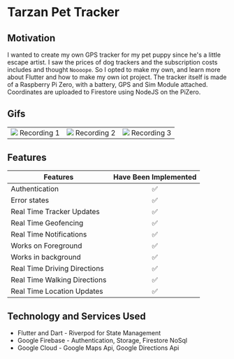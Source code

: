 # Tarzan Pet Tracker

## Motivation
I wanted to create my own GPS tracker for my pet puppy since he's a little escape artist. I saw the prices of dog trackers and the subscription costs includes and thought `Noooope`. So I opted to make my own, and learn more about Flutter and how to make my own iot project. The tracker itself is made of a Raspberry Pi Zero, with a battery, GPS and Sim Module attached. Coordinates are uploaded to Firestore using NodeJS on the PiZero. 

## Gifs

<table>
  <tr>
    <td>
      <img src="readme_files/record_1.gif"/>
      Recording 1
    </td>
    <td>
      <img src="readme_files/record_2.gif"/>
      Recording 2
    </td>
    <td>
      <img src="readme_files/record_3.gif"/>
      Recording 3
    </td>
  <tr>
</table>

## Features

| Features        | Have Been Implemented           | 
| ------------- |:-------------:|
| Authentication      |  ✅ |  
| Error states     | ✅      |   
| Real Time Tracker Updates | ✅      |
| Real Time Geofencing | ✅      |
| Real Time Notifications | ✅     |
| Works on Foreground | ✅      |
| Works in background | ✅      |
| Real Time Driving Directions | ✅     |
| Real Time Walking Directions | ✅      |
| Real Time Location Updates | ✅      |

## Technology and Services Used
* Flutter and Dart - Riverpod for State Management
* Google Firebase - Authentication, Storage, Firestore NoSql
* Google Cloud - Google Maps Api, Google Directions Api

